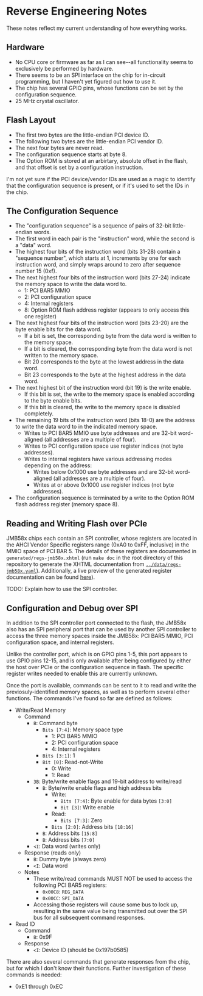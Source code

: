 # Reverse Engineering Notes

These notes reflect my current understanding of how everything works.


## Hardware

- No CPU core or firmware as far as I can see--all functionality seems to
  exclusively be performed by hardware.
- There seems to be an SPI interface on the chip for in-circuit programming, but
  I haven't yet figured out how to use it.
- The chip has several GPIO pins, whose functions can be set by the
  configuration sequence.
- 25 MHz crystal oscillator.


## Flash Layout

- The first two bytes are the little-endian PCI device ID.
- The following two bytes are the little-endian PCI vendor ID.
- The next four bytes are never read.
- The configuration sequence starts at byte 8.
- The Option ROM is stored at an arbirtary, absolute offset in the flash, and
  that offset is set by a configuration instruction.

I'm not yet sure if the PCI device/vendor IDs are used as a magic to identify
that the configuration sequence is present, or if it's used to set the IDs in
the chip.


## The Configuration Sequence

- The "configuration sequence" is a sequence of pairs of 32-bit little-endian
  words.
- The first word in each pair is the "instruction" word, while the second is a
  "data" word.
- The highest four bits of the instruction word (bits 31-28) contain a
  "sequence number", which starts at 1, increments by one for each instruction
  word, and simply wraps around to zero after sequence number 15 (0xf).
- The next highest four bits of the instruction word (bits 27-24) indicate the
  memory space to write the data word to.
  - 1: PCI BAR5 MMIO
  - 2: PCI configuration space
  - 4: Internal registers
  - 8: Option ROM flash address register (appears to only access this one
    register)
- The next highest four bits of the instruction word (bits 23-20) are the byte
  enable bits for the data word.
  - If a bit is set, the corresponding byte from the data word is written to the
    memory space.
  - If a bit is cleared, the corresponding byte from the data word is not
    written to the memory space.
  - Bit 20 corresponds to the byte at the lowest address in the data word.
  - Bit 23 corresponds to the byte at the highest address in the data word.
- The next highest bit of the instruction word (bit 19) is the write enable.
  - If this bit is set, the write to the memory space is enabled according to
    the byte enable bits.
  - If this bit is cleared, the write to the memory space is disabled
    completely.
- The remaining 19 bits of the instruction word (bits 18-0) are the address to
  write the data word to in the indicated memory space.
  - Writes to PCI BAR5 MMIO use byte addresses and are 32-bit word-aligned (all
    addresses are a multiple of four).
  - Writes to PCI configuration space use register indices (not byte addresses).
  - Writes to internal registers have various addressing modes depending on the
    address:
    - Writes below 0x1000 use byte addresses and are 32-bit word-aligned (all
      addresses are a multiple of four).
    - Writes at or above 0x1000 use register indices (not byte addresses).
- The configuration sequence is terminated by a write to the Option ROM flash
  address register (memory space 8).


## Reading and Writing Flash over PCIe

JMB58x chips each contain an SPI controller, whose registers are located in the
AHCI Vendor Specific registers range (0xA0 to 0xFF, inclusive) in the MMIO space
of PCI BAR 5. The details of these registers are documented in
`generated/regs-jmb58x.xhtml` (run `make doc` in the root directory of this
repository to generate the XHTML documentation from
[`../data/regs-jmb58x.yaml`](../data/regs-jmb58x.yaml)). Additionally, a live
preview of the generated register documentation can be found
[here][htmlpreview]).

TODO: Explain how to use the SPI controller.


## Configuration and Debug over SPI

In addition to the SPI controller port connected to the flash, the JMB58x also
has an SPI peripheral port that can be used by another SPI controller to access
the three memory spaces inside the JMB58x: PCI BAR5 MMIO, PCI configuration
space, and internal registers.

Unlike the controller port, which is on GPIO pins 1-5, this port appears to use
GPIO pins 12-15, and is only available after being configured by either the host
over PCIe or the configuration sequence in flash. The specific register writes
needed to enable this are currently unknown.

Once the port is available, commands can be sent to it to read and write the
previosuly-identified memory spaces, as well as to perform several other
functions. The commands I've found so far are defined as follows:

- Write/Read Memory
  - Command
    - `B`: Command byte
      - `Bits [7:4]`: Memory space type
        - 1: PCI BAR5 MMIO
        - 2: PCI configuration space
        - 4: Internal registers
      - `Bits [3:1]`: 1
      - `Bit [0]`: Read-not-Write
        - 0: Write
        - 1: Read
    - `3B`: Byte/write enable flags and 19-bit address to write/read
      - `B`: Byte/write enable flags and high address bits
        - Write:
          - `Bits [7:4]`: Byte enable for data bytes `[3:0]`
          - `Bit [3]`: Write enable
        - Read:
          - `Bits [7:3]`: Zero
        - `Bits [2:0]`: Address bits `[18:16]`
      - `B`: Address bits `[15:8]`
      - `B`: Address bits `[7:0]`
    - `<I`: Data word (writes only)
  - Response (reads only)
    - `B`: Dummy byte (always zero)
    - `<I`: Data word
  - Notes
    - These write/read commands MUST NOT be used to access the following PCI
      BAR5 registers:
      - `0x00C8`: `REG_DATA`
      - `0x00CC`: `SPI_DATA`
    - Accessing those registers will cause some bus to lock up, resulting in the
      same value being transmitted out over the SPI bus for all subsequent
      command responses.
- Read ID
  - Command
    - `B`: 0x9F
  - Response
    - `<I`: Device ID (should be 0x197b0585)

There are also several commands that generate responses from the chip, but for
which I don't know their functions. Further investigation of these commands is
needed:

- 0xE1 through 0xEC


[htmlpreview]: https://htmlpreview.github.io/?https://github.com/cyrozap/jmb58x-re/blob/master/tools/doc-preview.html
